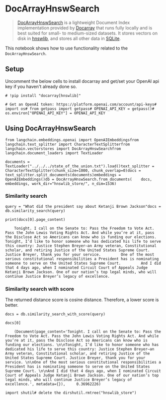 DocArrayHnswSearch
==================

> [DocArrayHnswSearch](https://docs.docarray.org/user_guide/storing/index_hnswlib/) is a lightweight Document Index implementation provided by [Docarray](https://docs.docarray.org/) that runs fully locally and is best suited for small- to medium-sized datasets. It stores vectors on disk in [hnswlib](https://github.com/nmslib/hnswlib), and stores all other data in [SQLite](https://www.sqlite.org/index.html).

This notebook shows how to use functionality related to the `DocArrayHnswSearch`.

Setup[​](#setup "Direct link to Setup")
---------------------------------------

Uncomment the below cells to install docarray and get/set your OpenAI api key if you haven't already done so.

    # !pip install "docarray[hnswlib]"

    # Get an OpenAI token: https://platform.openai.com/account/api-keys# import os# from getpass import getpass# OPENAI_API_KEY = getpass()# os.environ["OPENAI_API_KEY"] = OPENAI_API_KEY

Using DocArrayHnswSearch[​](#using-docarrayhnswsearch "Direct link to Using DocArrayHnswSearch")
------------------------------------------------------------------------------------------------

    from langchain.embeddings.openai import OpenAIEmbeddingsfrom langchain.text_splitter import CharacterTextSplitterfrom langchain.vectorstores import DocArrayHnswSearchfrom langchain.document_loaders import TextLoader

    documents = TextLoader("../../../state_of_the_union.txt").load()text_splitter = CharacterTextSplitter(chunk_size=1000, chunk_overlap=0)docs = text_splitter.split_documents(documents)embeddings = OpenAIEmbeddings()db = DocArrayHnswSearch.from_documents(    docs, embeddings, work_dir="hnswlib_store/", n_dim=1536)

### Similarity search[​](#similarity-search "Direct link to Similarity search")

    query = "What did the president say about Ketanji Brown Jackson"docs = db.similarity_search(query)

    print(docs[0].page_content)

        Tonight. I call on the Senate to: Pass the Freedom to Vote Act. Pass the John Lewis Voting Rights Act. And while you’re at it, pass the Disclose Act so Americans can know who is funding our elections.         Tonight, I’d like to honor someone who has dedicated his life to serve this country: Justice Stephen Breyer—an Army veteran, Constitutional scholar, and retiring Justice of the United States Supreme Court. Justice Breyer, thank you for your service.         One of the most serious constitutional responsibilities a President has is nominating someone to serve on the United States Supreme Court.         And I did that 4 days ago, when I nominated Circuit Court of Appeals Judge Ketanji Brown Jackson. One of our nation’s top legal minds, who will continue Justice Breyer’s legacy of excellence.

### Similarity search with score[​](#similarity-search-with-score "Direct link to Similarity search with score")

The returned distance score is cosine distance. Therefore, a lower score is better.

    docs = db.similarity_search_with_score(query)

    docs[0]

        (Document(page_content='Tonight. I call on the Senate to: Pass the Freedom to Vote Act. Pass the John Lewis Voting Rights Act. And while you’re at it, pass the Disclose Act so Americans can know who is funding our elections. \n\nTonight, I’d like to honor someone who has dedicated his life to serve this country: Justice Stephen Breyer—an Army veteran, Constitutional scholar, and retiring Justice of the United States Supreme Court. Justice Breyer, thank you for your service. \n\nOne of the most serious constitutional responsibilities a President has is nominating someone to serve on the United States Supreme Court. \n\nAnd I did that 4 days ago, when I nominated Circuit Court of Appeals Judge Ketanji Brown Jackson. One of our nation’s top legal minds, who will continue Justice Breyer’s legacy of excellence.', metadata={}),     0.36962226)

    import shutil# delete the dirshutil.rmtree("hnswlib_store")